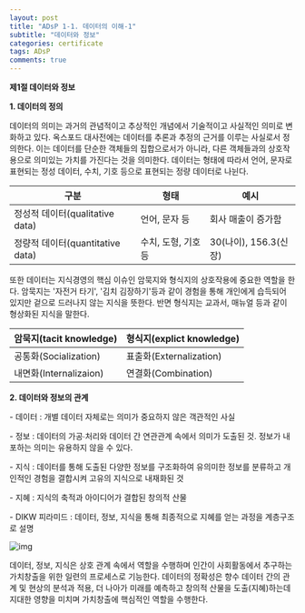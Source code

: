 ```yaml
---
layout: post
title: "ADsP 1-1. 데이터의 이해-1"
subtitle: "데이터와 정보"
categories: certificate
tags: ADsP
comments: true
---
```


**제1절 데이터와 정보**

**1. 데이터의 정의**

데이터의 의미는 과거의 관념적이고 추상적인 개념에서 기술적이고 사실적인 의미로 변화하고 있다. 옥스포드 대사전에는 데이터를 추론과 추정의 근거를 이루는 사실로서 정의한다. 이는 데이터를 단순한 객체들의 집합으로서가 아니라, 다른 객체들과의 상호작용으로 의미있는 가치를 가진다는 것을 의미한다. 데이터는 형태에 따라서 언어, 문자로 표현되는 정성 데이터, 수치, 기호 등으로 표현되는 정량 데이터로 나뉜다.

| **구분**                         | **형태**            | **예시**              |
| -------------------------------- | ------------------- | --------------------- |
| 정성적 데이터(qualitative data)  | 언어, 문자 등       | 회사 매출이 증가함    |
| 정량적 데이터(quantitative data) | 수치, 도형, 기호 등 | 30(나이), 156.3(신장) |

또한 데이터는 지식경영의 핵심 이슈인 암묵지와 형식지의 상호작용에 중요한 역할을 한다. 암묵지는 '자전거 타기', '김치 김장하기'등과 같이 경험을 통해 개인에게 습득되어 있지만 겉으로 드러나지 않는 지식을 뜻한다. 반면 형식지는 교과서, 매뉴얼 등과 같이 형상화된 지식을 말한다.

| **암묵지(tacit knowledge)** | **형식지(explict knowledge)** |
| --------------------------- | ----------------------------- |
| 공통화(Socialization)       | 표출화(Externalization)       |
| 내면화(Internalizaion)      | 연결화(Combination)           |



**2. 데이터와 정보의 관계**

\- 데이터 : 개별 데이터 자체로는 의미가 중요하지 않은 객관적인 사실

\- 정보 : 데이터의 가공∙처리와 데이터 간 연관관계 속에서 의미가 도출된 것. 정보가 내포하는 의미는 유용하지 않을 수 있다.

\- 지식 : 데이터를 통해 도출된 다양한 정보를 구조화하여 유의미한 정보를 분류하고 개인적인 경험을 결합시켜 고유의 지식으로 내재화된 것

\- 지혜 : 지식의 축적과 아이디어가 결합된 창의적 산물

\- DIKW 피라미드 : 데이터, 정보, 지식을 통해 최종적으로 지혜를 얻는 과정을 계층구조로 설명



﻿![img](https://blogfiles.pstatic.net/MjAxOTAyMjVfMTU0/MDAxNTUxMDgzODE3OTc2.D9SeyfZHn5bZJdSasqVaMBbI-P-yp4bfWc8IpgCRkEMg.Qp-ET7E4gZt4vaBldZqRJ4K5KlHVav7i1MLDT3S_0Cwg.JPEG.2heewoong/DIKW.jpg?type=w1)

﻿﻿데이터, 정보, 지식은 상호 관계 속에서 역할을 수행하며 인간이 사회활동에서 추구하는 가치창출을 위한 일련의 프로세스로 기능한다. 데이터의 정확성은 향수 데이터 간의 관계 및 현상의 분석과 적용, 더 나아가 미래를 예측하고 창의적 산물을 도출(지혜)하는데 지대한 영향을 미치며 가치창출에 핵심적인 역할을 수행한다.